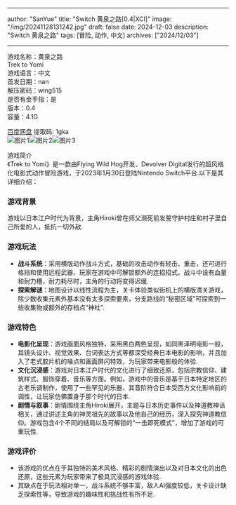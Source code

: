 
---
author: "SanYue"
title: "Switch 黄泉之路[0.4|XCI]"
image: "/img/20241128131242.jpg"
draft: false
date: 2024-12-03
description: "Switch 黄泉之路"
tags: [冒险, 动作, 中文]
archives: ["2024/12/03"]

---

游戏名称：黄泉之路   
Trek to Yomi    
游戏语言：中文  
首发日期：nan  
解压密码：wing515  
是否有金手指：是  
版本：0.4   
容量：4.1G

[百度网盘](https://pan.baidu.com/s/1eqp4KUqIvmA4ylzWPSL16Q) 提取码: 1gka  
![图片1](/img/e7c17a.jpg)![图片2](/img/6378c8.jpg)![图片3](/img/b64070.jpg)  

游戏简介  
《Trek to Yomi》是一款由Flying Wild Hog开发、Devolver Digital发行的超风格化电影式动作冒险游戏，于2023年1月30日登陆Nintendo Switch平台.以下是其详细介绍：

### 游戏背景
游戏以日本江户时代为背景，主角Hiroki曾在师父濒死前发誓守护村庄和村子里自己所爱的人，抵抗一切外敌.

### 游戏玩法
- **战斗系统**：采用横版动作战斗方式，基础的攻击动作有轻击、重击，还可进行格挡和使用远程武器，玩家在游戏中可解锁额外的连招招式。战斗中设有血量和耐力槽，耐力耗尽时，主角的行动将变得迟缓.
- **探索解谜**：地图设计以线性流程为主，关卡体验类似街机上的横版清关游戏，除少数收集元素外基本没有太多探索要素，分支路线的“秘密区域”可探索到一些收集物或额外的存档点“神社”.

### 游戏特色
- **电影化呈现**：游戏画面风格独特，采用黑白两色呈现，如同黑泽明电影一般，其镜头设计、视觉效果、台词表达方式等都深受经典日本电影的影响，并且加入了老式胶片机的噪点和画面屏闪特效，为玩家带来电影般的体验.
- **文化沉浸感**：游戏对日本江户时代的文化进行了细致还原，包括宗教信仰、建筑样式、服饰穿着、音乐等方面。例如，游戏中的音乐是基于日本特定地区的古老乐调制作，使用了一些罕见的乐器，其音阶符合日本受西方文化影响前的调性，让玩家仿佛置身于那个时代的日本.
- **剧情与叙事**：剧情围绕主角Hiroki展开，主题与日本历史事件以及神道教神话相关，通过讲述主角的神灵祖先的故事以及他自己的经历，深入探究神道教信仰。游戏包含4个不同的结局以及可解锁的“一击即死模式”，增加了游戏的可重玩性.

### 游戏评价
- 该游戏的优点在于其独特的美术风格、精彩的剧情演出以及对日本文化的出色还原，这些元素为玩家带来了极具沉浸感的游戏体验.
- 其缺点在于玩法相对单一，战斗系统不够丰富，敌人AI强度较低，关卡设计缺乏探索性等，导致游戏的趣味性和挑战性有所不足.
 
